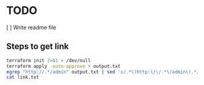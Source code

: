 # TODO

[ ] Write readme file

## Steps to get link

```bash
terraform init 2>&1 > /dev/null
terraform apply -auto-approve > output.txt
egrep "http://.*/admin" output.txt | sed 's/.*\(http:\/\/.*\/admin\).*/\1/' > link.txt
cat link.txt
```